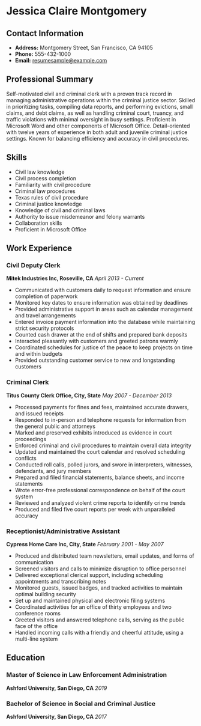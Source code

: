 # Jessica Claire Montgomery

## Contact Information
- **Address:** Montgomery Street, San Francisco, CA 94105
- **Phone:** 555-432-1000
- **Email:** resumesample@example.com

## Professional Summary
Self-motivated civil and criminal clerk with a proven track record in managing administrative operations within the criminal justice sector. Skilled in prioritizing tasks, compiling data reports, and performing evictions, small claims, and debt claims, as well as handling criminal court, truancy, and traffic violations with minimal oversight in busy settings. Proficient in Microsoft Word and other components of Microsoft Office. Detail-oriented with twelve years of experience in both adult and juvenile criminal justice settings. Known for balancing efficiency and accuracy in civil procedures.

## Skills
- Civil law knowledge
- Civil process completion
- Familiarity with civil procedure
- Criminal law procedures
- Texas rules of civil procedure
- Criminal justice knowledge
- Knowledge of civil and criminal laws
- Authority to issue misdemeanor and felony warrants
- Collaboration skills
- Proficient in Microsoft Office

## Work Experience

### Civil Deputy Clerk
**Mitek Industries Inc, Roseville, CA**
*April 2013 - Current*
- Communicated with customers daily to request information and ensure completion of paperwork
- Monitored key dates to ensure information was obtained by deadlines
- Provided administrative support in areas such as calendar management and travel arrangements
- Entered invoice payment information into the database while maintaining strict security protocols
- Counted cash drawer at the end of shifts and prepared bank deposits
- Interacted pleasantly with customers and greeted patrons warmly
- Coordinated schedules for justice of the peace to keep projects on time and within budgets
- Provided outstanding customer service to new and longstanding customers

### Criminal Clerk
**Titus County Clerk Office, City, State**
*May 2007 - December 2013*
- Processed payments for fines and fees, maintained accurate drawers, and issued receipts
- Responded to in-person and telephone requests for information from the general public and attorneys
- Marked and preserved exhibits introduced as evidence in court proceedings
- Enforced criminal and civil procedures to maintain overall data integrity
- Updated and maintained the court calendar and resolved scheduling conflicts
- Conducted roll calls, polled jurors, and swore in interpreters, witnesses, defendants, and jury members
- Prepared and filed financial statements, balance sheets, and income statements
- Wrote error-free professional correspondence on behalf of the court system
- Reviewed and analyzed violent crime reports to identify crime trends
- Produced and filed five court reports per week with unparalleled accuracy

### Receptionist/Administrative Assistant
**Cypress Home Care Inc, City, State**
*February 2001 - May 2007*
- Produced and distributed team newsletters, email updates, and forms of communication
- Screened visitors and calls to minimize disruption to office personnel
- Delivered exceptional clerical support, including scheduling appointments and transcribing notes
- Monitored guests, issued badges, and tracked activities to maintain optimal building security
- Set up and maintained physical and electronic filing systems
- Coordinated activities for an office of thirty employees and two conference rooms
- Greeted visitors and answered telephone calls, serving as the public face of the office
- Handled incoming calls with a friendly and cheerful attitude, using a multi-line system

## Education

### Master of Science in Law Enforcement Administration
**Ashford University, San Diego, CA**
*2019*

### Bachelor of Science in Social and Criminal Justice
**Ashford University, San Diego, CA**
*2017*